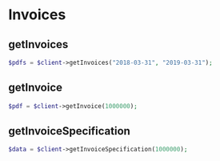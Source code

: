 # Invoices

## getInvoices

```php
$pdfs = $client->getInvoices("2018-03-31", "2019-03-31");
```
## getInvoice

```php
$pdf = $client->getInvoice(1000000);
```

## getInvoiceSpecification

```php
$data = $client->getInvoiceSpecification(1000000);
```